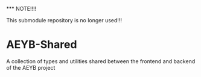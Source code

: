 *** NOTE!!!!

This submodule repository is no longer used!!!


# AEYB-Shared
A collection of types and utilities shared between the frontend and backend of the AEYB project

